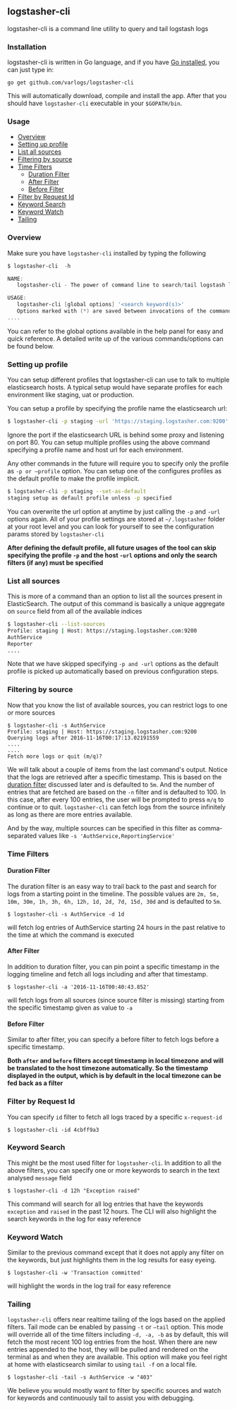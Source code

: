 ## logstasher-cli

logstasher-cli is a command line utility to query and tail logstash logs

### Installation

logstasher-cli is written in Go language, and if you have [Go installed](https://golang.org/doc/install#install), you can just type in:

`go get github.com/varlogs/logstasher-cli`

This will automatically download, compile and install the app.
After that you should have `logstasher-cli` executable in your `$GOPATH/bin`.	

### Usage

- [Overview](#overview)
- [Setting up profile](#setting-up-profile)
- [List all sources](#list-all-sources)
- [Filtering by source](#filtering-by-source)
- [Time Filters](#time-filters)
  - [Duration Filter](#duration-filter)
  - [After Filter](#after-filter)
  - [Before Filter](#before-filter)
- [Filter by Request Id](#filter-by-request-id)
- [Keyword Search](#keyword-search)
- [Keyword Watch](#keyword-watch)
- [Tailing](#tailing)



### Overview

Make sure you have `logstasher-cli` installed by typing the following

```powershell
$ logstasher-cli  -h

NAME:
   logstasher-cli - The power of command line to search/tail logstash logs

USAGE:
   logstasher-cli [global options] '<search keyword(s)>'
   Options marked with (*) are saved between invocations of the command. Each time you specify an option marked with (*) previously stored settings are erased.
....
```

You can refer to the global options available in the help panel for easy and quick reference. A detailed write up of the various commands/options can be found below.

### Setting up profile

You can setup different profiles that logstasher-cli can use to talk to multiple elasticsearch hosts. A typical setup would have separate profiles for each environment like staging, uat or production.

You can setup a profile by specifying the profile name the elasticsearch url:

```bash
$ logstasher-cli -p staging -url 'https://staging.logstasher.com:9200'
```

Ignore the port if the elasticsearch URL is behind some proxy and listening on port 80. You can setup multiple profiles using the above command specifying a profile name and host url for each environment.

Any other commands in the future will require you to specify only the profile as `-p or —profile` option. You can setup one of the configures profiles as the default profile to make the profile implicit.

```bash
$ logstasher-cli -p staging --set-as-default
staging setup as default profile unless -p specified
```

You can overwrite the url option at anytime by just calling the `-p` and `-url` options again. All of your profile settings are stored at `~/.logstasher` folder at your root level and you can look for yourself to see the configuration params stored by `logstasher-cli`

**After defining the default profile, all future usages of the tool can skip specifying the profile `-p` and the host  `-url` options and only the search filters (if any) must be specified**

### List all sources

This is more of a command than an option to list all the sources present in ElasticSearch. The output of this command is basically a unique aggregate on `source` field from all of the available indices

```bash
$ logstasher-cli --list-sources
Profile: staging | Host: https://staging.logstasher.com:9200
AuthService
Reporter
....
```

Note that we have skipped specifying `-p and -url` options as the default profile is picked up automatically based on previous configuration steps.

### Filtering by source

Now that you know the list of available sources, you can restrict logs to one or more sources

``` shell
$ logstasher-cli -s AuthService
Profile: staging | Host: https://staging.logstasher.com:9200
Querying logs after 2016-11-16T00:17:13.02191559
....
....
Fetch more logs or quit (m/q)?
```

We will talk about a couple of items from the last command's output. Notice that the logs are retrieved after a specific timestamp. This is based on the [duration filter](#duration-filter) discussed later and is defaulted to `5m`. And the number of entries that are fetched are based on the `-n` filter and is defaulted to 100. In this case, after every 100 entries, the user will be prompted to press `m/q` to continue or to quit. `logstasher-cli` can fetch logs from the source infinitely as long as there are more entries available.

And by the way, multiple sources can be specified in this filter as comma-separated values like `-s 'AuthService,ReportingService'`

### Time Filters

#### Duration Filter

The duration filter is an easy way to trail back to the past and search for logs from a starting point in the timeline. The possible values are `2m, 5m, 10m, 30m, 1h, 3h, 6h, 12h, 1d, 2d, 7d, 15d, 30d` and is defaulted to `5m`. 

```shell
$ logstasher-cli -s AuthService -d 1d
```

will fetch log entries of AuthService starting 24 hours in the past relative to the time at which the command is executed

#### After Filter

In addition to duration filter, you can pin point a specific timestamp in the logging timeline and fetch all logs including and after that timestamp.

``` shell
$ logstasher-cli -a '2016-11-16T00:40:43.852'
```

will fetch logs from all sources (since source filter is missing) starting from the specific timestamp given as value to  `-a`

#### Before Filter

Similar to after filter, you can specify a before filter to fetch logs before a specific timestamp. 

**Both `after` and `before` filters accept timestamp in local timezone and will be translated to the host timezone automatically. So the timestamp displayed in the output, which is by default in the local timezone can be fed back as a filter**

### Filter by Request Id

You can specify `id` filter to fetch all logs traced by a specific `x-request-id`

```shell
$ logstasher-cli -id 4cbff9a3
```

### Keyword Search

This might be the most used filter for `logstasher-cli`. In addition to all the above filters, you can specify one or more keywords to search in the text analysed `message` field

``` shell
$ logstasher-cli -d 12h "Exception raised"
```

This command will search for all log entries that have the keywords `exception` and `raised` in the past 12 hours. The CLI will also highlight the search keywords in the log for easy reference

### Keyword Watch

Similar to the previous command except that it does not apply any filter on the keywords, but just highlights them in the log results for easy eyeing.

``` shell
$ logstasher-cli -w 'Transaction committed'
```

will highlight the words in the log trail for easy reference

### Tailing

`logstasher-cli` offers near realtime tailing of the logs based on the applied filters. Tail mode can be enabled by passing `-t` or `—tail` option. This mode will override all of the time filters including `-d, -a, -b` as by default, this will fetch the most recent 100 log entries from the host. When there are new entries appended to the host, they will be pulled and rendered on the terminal as and when they are available. This option will make you feel right at home with elasticsearch similar to using `tail -f` on a local file.

``` shell
$ logstasher-cli -tail -s AuthService -w "403"
```

We believe you would mostly want to filter by specific sources and watch for keywords and continuously tail to assist you with debugging.

